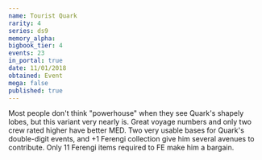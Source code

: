 ```yaml
---
name: Tourist Quark
rarity: 4
series: ds9
memory_alpha:
bigbook_tier: 4
events: 23
in_portal: true
date: 11/01/2018
obtained: Event
mega: false
published: true
---
```


Most people don't think "powerhouse" when they see Quark's shapely lobes, but this variant very nearly is. Great voyage numbers and only two crew rated higher have better MED. Two very usable bases for Quark's double-digit events, and +1 Ferengi collection give him several avenues to contribute. Only 11 Ferengi items required to FE make him a bargain.
